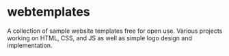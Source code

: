# webtemplates
A collection of sample website templates free for open use. 
Various projects working on HTML, CSS, and JS as well as simple logo design and implementation.

